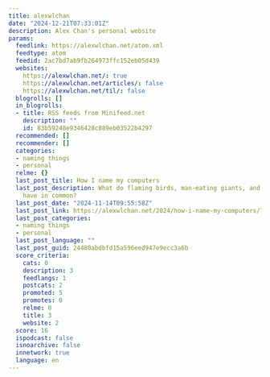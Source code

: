 ```yaml
---
title: alexwlchan
date: "2024-12-21T07:33:01Z"
description: Alex Chan's personal website
params:
  feedlink: https://alexwlchan.net/atom.xml
  feedtype: atom
  feedid: 2ac7bd7ab9fb264973ffc152eb05d439
  websites:
    https://alexwlchan.net/: true
    https://alexwlchan.net/articles/: false
    https://alexwlchan.net/til/: false
  blogrolls: []
  in_blogrolls:
  - title: RSS feeds from Minifeed.net
    description: ""
    id: 83b59248e9346428c889eb03522b4297
  recommended: []
  recommender: []
  categories:
  - naming things
  - personal
  relme: {}
  last_post_title: How I name my computers
  last_post_description: What do flaming birds, man-eating giants, and obscure deities
    have in common?
  last_post_date: "2024-11-14T09:55:58Z"
  last_post_link: https://alexwlchan.net/2024/how-i-name-my-computers/?utm_source=rss
  last_post_categories:
  - naming things
  - personal
  last_post_language: ""
  last_post_guid: 24480abdbfd15a596eed947e9ecc3a6b
  score_criteria:
    cats: 0
    description: 3
    feedlangs: 1
    postcats: 2
    promoted: 5
    promotes: 0
    relme: 0
    title: 3
    website: 2
  score: 16
  ispodcast: false
  isnoarchive: false
  innetwork: true
  language: en
---
```

